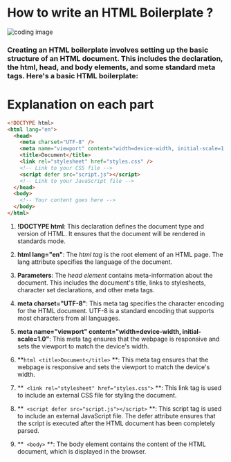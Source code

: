 # How to write an HTML Boilerplate ?

![coding image](https://images.unsplash.com/photo-1515879218367-8466d910aaa4?q=80&w=1469&auto=format&fit=crop&ixlib=rb-4.0.3&ixid=M3wxMjA3fDB8MHxwaG90by1wYWdlfHx8fGVufDB8fHx8fA%3D%3D)

### Creating an HTML boilerplate involves setting up the basic structure of an HTML document. This includes the <!DOCTYPE html> declaration, the html, head, and body elements, and some standard meta tags. Here's a basic HTML boilerplate:

# Explanation on each part

```html
<!DOCTYPE html>
<html lang="en">
  <head>
    <meta charset="UTF-8" />
    <meta name="viewport" content="width=device-width, initial-scale=1.0" />
    <title>Document</title>
    <link rel="stylesheet" href="styles.css" />
    <!-- Link to your CSS file -->
    <script defer src="script.js"></script>
    <!-- Link to your JavaScript file -->
  </head>
  <body>
    <!-- Your content goes here -->
  </body>
</html>
```

1. **!DOCTYPE html**: This declaration defines the document type and version of HTML. It ensures that the document will be rendered in standards mode.

2. **html lang="en"**: The _html tag_ is the root element of an HTML page. The lang attribute specifies the language of the document.

3. **Parameters**: The _head element_ contains meta-information about the document. This includes the document's title, links to stylesheets, character set declarations, and other meta tags.

4. **meta charset="UTF-8"**: This meta tag specifies the character encoding for the HTML document. UTF-8 is a standard encoding that supports most characters from all languages.

5. **meta name="viewport" content="width=device-width, initial-scale=1.0"**: This meta tag ensures that the webpage is responsive and sets the viewport to match the device's width.

6. **`html <title>Document</title>` **: This meta tag ensures that the webpage is responsive and sets the viewport to match the device's width.

7. **` <link rel="stylesheet" href="styles.css">` **: This link tag is used to include an external CSS file for styling the document.

8. **` <script defer src="script.js"></script>` **: This script tag is used to include an external JavaScript file. The defer attribute ensures that the script is executed after the HTML document has been completely parsed.

9. **` <body>` **: The body element contains the content of the HTML document, which is displayed in the browser.

